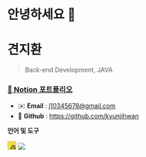 # 안녕하세요 👋

# 견지환
> Back-end Development, JAVA
### [📃 Notion 포트폴리오](https://www.notion.so/c0b1dac242e9433d9af31b2efbb0a30e?pvs=4)

* ✉️ **Email** : j10345678@gmail.com
* 🚀 **Github** : https://github.com/kyunjihwan

**언어 및 도구**  

<code><img height="20" src="https://raw.githubusercontent.com/github/explore/80688e429a7d4ef2fca1e82350fe8e3517d3494d/topics/javascript/javascript.png"></code>
<code><img height="20" src="https://github.com/kyunjihwan/kyunjihwan/assets/101509467/7e226a00-6414-44c2-b2d2-6e3abc47474d"></code>
